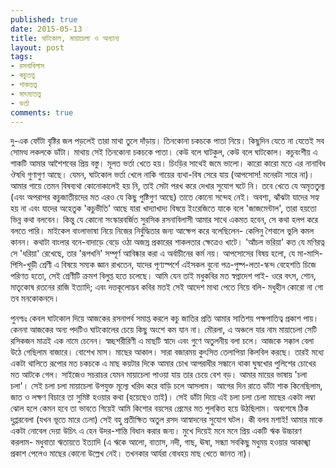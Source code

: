 ```yaml
---
published: true
date: 2015-05-13
title: ঘাটকোল, মায়াচেলা ও অন্যান্য
layout: post
tags:
- রসনাবিলাস
- কচুতত্ত্ব
- শাকতত্ত্ব
- মাৎস্যতত্ত্ব
- ভর্তা
comments: true
---
```

দু-এক ফোঁটা বৃষ্টির জল পড়লেই তারা মাথা তুলে দাঁড়ায়। তিনকোনা চকচকে পাতা নিয়ে। কিছুদিন যেতে না যেতেই সব সোমত্থ লকলকে ডাঁটা। মাথায় সেই তিনকোনা চকচকে পাতা। কেউ বলে ঘাটকুল, কেউ বলে ঘাটকোল। কচুবংশীয় এ শাকটি আমার আশৈশবের প্রিয় বস্তু। মূলত ভর্তা খেতে হয়। চিংড়ির সাথেই জমে ভালো। কারো কারো মতে এর নানাবিধ ঔষধি গুণাগুণ আছে। যেমন, ঘাটকোল ভর্তা খেলে নাকি গায়ের ব্যথা-বিষ সেরে যায় (আপসোস! মনেরটা সারে না)। আমার গায়ে তেমন বিষব্যথা কোনোকালেই হয় নি, তাই সেটা পরখ করে দেখার সুযোগ ঘটে নি। তবে খেতে যে অমৃততুল্য (এবং অপরাপর কচুজাতীয়দের মত এরও যে কিছু পুষ্টিগুণ আছে) তাতে কোনো সন্দেহ নেই। অবশ্য, ঝাঁঝটা যাদের সহ্য হয় না এবং যাদের অহেতুক 'কচুভীতি' আছে  যারা খাদ্যাখাদ্য বিষয়ে ইংরেজিতে যাকে বলে 'জাজমেন্টাল', তারা হয়তো ভিন্ন কথা বলবেন। কিন্তু যে কোনো সংস্কারবর্জিত সুরসিক রসনাবিলাসী আমার সাথে একমত হবেন, সে কথা হলপ করে বলতে পারি। মাইকেল বাংলাভাষা নিয়ে নিজের নির্বুদ্ধিতার জন্য আক্ষেপ করে বলেছিলেন- কেলিনু শৈবালে ভুলি কমল কানন। কথাটা বাংলার বনে-বাদাড়ে বেড়ে ওঠা অজস্র প্রকারের শাকলতার ক্ষেত্রেও খাটে। 'আঁচল ভরিয়া' কত যে মণিরত্ন সে 'ধরিয়া' রেখেছে, তার 'রূপখনি' সম্পূর্ণ আবিষ্কার করা এ অর্বাচীনের কর্ম নয়। আপসোসের বিষয় হলো, যে মা-মাসি-পিসি-খুড়ী শ্রেণী এ বিষয়ে সম্যক জ্ঞান রাখতেন, যাদের পূণ্যস্পর্শে এইসকল বুনো পত্র-পুষ্প-লতা-স্কন্দ বেহেশতি চিজে পরিণত হতো, সেই শ্রেণীটি ক্রমশ বিলুপ্ত হতে চলেছে। আমি যেন তাই মধুকবির মত স্বপ্নাদেশ পাই- ওরে বৎস, শোন, মাতৃকোষ রতনের রাজি ইত্যাদি; এবং দত্তকূলোদ্ভব কবির মতই সেই আদেশ মাথা পেতে নিয়ে বলি- মধুহীন কোরো না গো তব মনকোকনদে।

পুনশ্চঃ কেবল ঘাটকোল দিয়ে আজকের রসনাপর্ব সমাপ্ত করলে কচু জাতির প্রতি আমার সাতিশয় পক্ষপাতিত্ব প্রকাশ পায়। কেননা আজকের অন্য পদটিও ঘাটকোলের চেয়ে কিছু অংশে কম যান না। মৌরলা, এ অঞ্চলে যার নাম মায়াচেলা সেটি রসিকজন মাত্রই এক নামে চেনেন। স্বচ্ছশরীরিণী এ মাছটি স্বাদে এবং গুণে অতুলনীয় বলা চলে। আজকে সক্কাল বেলা উঠে গেছিলাম বাজারে। বোশেখ মাস। মাছের আকাল। সারা বজারময় কুৎসিত তেলাপিয়া কিলবিল করছে। তারই মধ্যে একটা থালিতে রূপোর মত চকচকে এ মাছ কয়টার দিকে আমার চোখ আপরাধীর সন্ধানে থাকা ঘুষখোর পুলিশের চোখের মত আটকে গেল। সাইজেও সচরাচর যেমন মায়াচেলা পাওয়া যায় তার চেয়ে বেশ বড়। আমার মায়ের ভাষায় 'চলা চলা'। সেই চলা চলা মায়াচেলা উপযুক্ত মূল্যে খরিদ করে বাড়ি চলে আসলাম। আগের দিন রাতে ডাঁটা শাক কিনেছিলাম, জাত ও লক্ষণ বিচারে তা সুমিষ্ট হওয়ার কথা (হয়েছেও তাই)। সেই ডাঁটা দিয়ে এই চলা চলা চেলা মাছের একটা লম্বা ঝোল হলে কেমন হবে তা ভাবতে গিয়েই আমি কিশোর বয়সের প্রেমের মত পুলকিত হয়ে উঠছিলাম। অবশেষে ঠিক দুপ্পরবেলা (যখন ভূতে মারে ঢেলা) সেই বহু প্রতীক্ষিত অতুল রসদ আস্বাদনের সুযোগ ঘটল। কী বলব মশাই! আমার মাকে একটা নোবেল দেয়া উচিৎ এ হেন উদর-শান্তি বিধান করার জন্য। মুখে দিয়েই মনে মনে প্রিয় একটি ঋক উচ্চারণ করলাম- মধুবাতা ঋতায়তে ইত্যাদি (এ ঋকে আলো, বাতাস, নদী, গাছ, ঊষা, সন্ধ্যা সবকিছু মধুময় হওয়ার আকাঙ্খা প্রকাশ পেলেও মাছের কোনো উল্লেখ নেই। তখনকার আর্যরা বোধহয় মাছ খেতে জানত না)।
